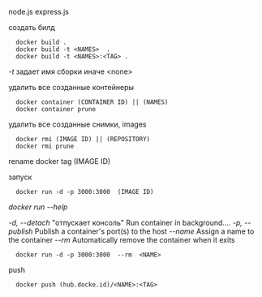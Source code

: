 node.js express.js 


создать билд

      docker build .
      docker build -t <NAMES>  .
      docker build -t <NAMES>:<TAG> .
<i>-t</i>  задает имя сборки иначе \<none>

удалить все созданные контейнеры 

      docker container (CONTAINER ID) || (NAMES)
      docker container prune



удалить все созданные снимки, images 

      docker rmi (IMAGE ID) || (REPOSITORY)
      docker rmi prune

rename
      docker tag (IMAGE ID)  <NAMES>




запуск 

      docker run -d -p 3000:3000  (IMAGE ID)
 
<i>docker run --help</i>

<i>-d, --detach</i> "отпускает консоль" Run container in background....
<i>-p, --publish</i>  Publish a container's port(s) to the host
<i>--name</i> Assign a name to the container
<i>--rm</i>    Automatically remove the container when it exits

      docker run -d -p 3000:3000  --rm  <NAME>


push

      docker push (hub.docke.id)/<NAME>:<TAG>